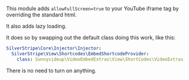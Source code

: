 This module adds `allowFullScreen=true` to your YouTube iframe tag by overriding the standard html.

It also adds lazy loading.

It does so by swapping out the default class doing this work, like this:

```yml
SilverStripe\Core\Injector\Injector:
  SilverStripe\View\Shortcodes\EmbedShortcodeProvider:
    class: Sunnysideup\VideoEmbedExtras\View\ShortCodes\VideoExtras
```

There is no need to turn on anything.
